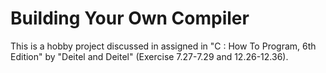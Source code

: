 # Building Your Own Compiler
This is a hobby project discussed in assigned in "C : How To Program, 6th Edition" by "Deitel and Deitel" (Exercise 7.27-7.29 and 12.26-12.36).
